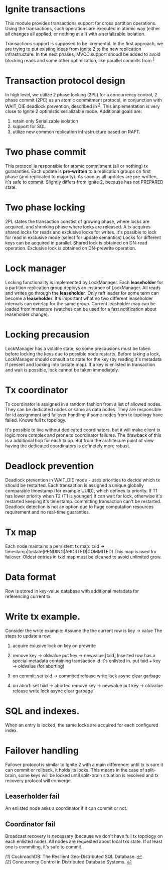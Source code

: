 # Ignite transactions

This module provides transactions support for cross partition operations. Using the transactions, such operations are
executed in atomic way (either all changes all applied, or nothing at all) with a serializable isolation.

Transactions support is supposed to be icremental. In the first approach, we are trying to put existing ideas from
ignite 2 to the new replication infrastructure. In the next phases, MVCC support shoudl be added to avoid blocking reads 
and some other optimization, like parallel commits from <sup id="a1">[1](#f1)</sup>

# Transaction protocol design

In high level, we utilize 2 phase locking (2PL) for a concurrency control, 2 phase commit (2PC) as an atomic commitment 
protocol, in conjunction with WAIT_DIE deadlock prevention, described in <sup id="a2">[2](#f2)</sup>. 
This implementation is very close to Ignite 2 optimistic serializable mode. 
Additional goals are: 
1) retain only Serializable isolation 
2) support for SQL 
3) utilize new common replication infrastructure based on RAFT.

# Two phase commit

This protocol is responsible for atomic commitment (all or nothing) tx guraranties.
Each update is **pre-written** to a replication groups on first phase (and replicated to majority).
As soon as all updates are pre-written, it's safe to commit.
Slightly differs from ignite 2, because has not PREPARED state.

# Two phase locking

2PL states the transaction constist of growing phase, where locks are acquired, and shrinking phase where locks are released.
A tx acquires shared locks for reads and exclusive locks for writes.
It's possible to lock for read in exclusive mode (select for update semantics)
Locks for different keys can be acquired in parallel.
Shared lock is obtained on DN-read operation.
Exclusive lock is obtained on DN-prewrite operation.

# Lock manager

Locking functionality is implemented by LockManager.
Each **leaseholder** for a partition replication group deploys an instance of LockManager. 
All reads and writes go through the **leaseholder**. Only raft leader for some term can become a **leaseholder**.
It's important what no two different leaseholder intervals can overlap for the same group.
Current leasholder map can be loaded from metastore (watches can be used for a fast notification about leaseholder change).

# Locking precausion

LockManager has a volatile state, so some precausions must be taken before locking the keys due to possible node restarts.
Before taking a lock, LockManager should consult a tx state for the key (by reading it's metadata if present and looking into txstate map).
If a key is enlisted in transaction and wait is possible, lock cannot be taken immediately.

# Tx coordinator

Tx coordinator is assigned in a random fashion from a list of allowed nodes. They can be dedicated nodes or same as data nodes.
They are responsible for id assignment and failover handling if some nodes from tx topology have failed. 
Knows full tx topology.

It's possible to live without dedicated coordinators, but it will make client tx logic more complex and prone to coordinator failures.
The drawback of this is a additional hop for each tx op.
But from the architecure point of view having the dedicated coordinators is definetely more robust.

# Deadlock prevention

Deadlock prevention in WAIT_DIE mode - uses priorities to decide which tx should be restarted.
Each transaction is assigned a unique globally comparable timestamp (for example UUID), which defines tx priority.
If T1 has lower priority when T2 (T1 is younger) it can wait for lock, otherwise it's restarted keeping it's timestamp.
committing transaction can't be restarted.
Deadlock detection is not an option due to huge computation resources requirement and no real-time guaranties.

# Tx map

Each node maintains a persistent tx map:
txid -> timestamp|txstate(PENDING|ABORTED|COMMITED)
This map is used for failover.
Oldest entries in txid map must be cleaned to avoid unlimited grow.

# Data format

Row is stored in key-value database with additional metadata for referencing current tx.

# Write tx example.

Consider the write example:
Assume the the current row is key -> value
The steps to update a row:

1. acquire exlusive lock on key on prewrite

2. remove key -> oldvalue
   put key -> newvalue [txid] Inserted row has a special metadata containing transaction id it's enlisted in.
   put txid + key -> oldvalue (for aborting)

3. on commit:
   set txid -> commited
   release write lock
   async clear garbage

4. on abort:
   set txid -> aborted
   remove key -> newvalue
   put key -> oldvalue
   release write lock
   async clear garbage

# SQL and indexes.

When an entry is locked, the same locks are acquired for each configured index.

# Failover handling
Failover protocol is similar to Ignite 2 with a main difference: until tx is sure it can commit or rollback, it holds
its locks. This means in the case of split-brain, some keys will be locked until split-brain situation is resolved and
tx recovery protocol will converge.

## Leaserholder fail
An enlisted node asks a coordinator if it can commit or not.

## Coordinator fail
Broadcast recovery is necessary (because we don't have full tx topology on each enlisted node).
All nodes are requested about local txs state. If at least one is commiting, it's safe to commit.

<em id="f1">[1]</em> CockroachDB: The Resilient Geo-Distributed SQL Database. [↩](#a1)<br/>
<em id="f2">[2]</em> Concurrency Control in Distributed Database Systems. [↩](#a2)
 